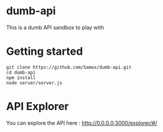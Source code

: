 # dumb-api
This is a dumb API sandbox to play with

# Getting started
```
git clone https://github.com/Samox/dumb-api.git
cd dumb-api
npm install
node server/server.js
```

# API Explorer
You can explore the API here : http://0.0.0.0:3000/explorer/#/
